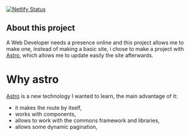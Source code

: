 [![Netlify Status](https://api.netlify.com/api/v1/badges/08748412-d2cd-44bd-8f1a-6d17baa3cf35/deploy-status)](https://app.netlify.com/sites/kenosama-showcase/deploys)

## About this project
A Web Developer needs a presence online and this project allows me to make one, instead of making a basic site, i chose to make a project with [Astro](https://astro.build/), which allows me to update easily the site afterwards. 

# Why astro
[Astro](https://astro.build/) is a new technology I wanted to learn, the main advantage of it:
 - it makes the route by itself, 
 - works with components,
 - allows to work with the commons framework and libraries,
 - allows some dynamic pagination,
